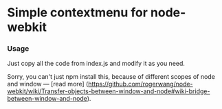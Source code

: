 Simple contextmenu for node-webkit
==============

### Usage


Just copy all the code from index.js and modify it as you need.

Sorry, you can't just npm install this, because of different scopes of node and window — [read more] (https://github.com/rogerwang/node-webkit/wiki/Transfer-objects-between-window-and-node#wiki-bridge-between-window-and-node).
